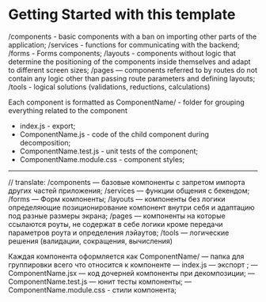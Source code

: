 # Getting Started with this template

/components - basic components with a ban on importing other parts of the application;
/services - functions for communicating with the backend;
/forms - Forms components;
/layouts - components without logic that determine the positioning of the components inside themselves and adapt to different screen sizes;
/pages — components referred to by routes do not contain any logic other than passing route parameters and defining layouts;
/tools - logical solutions (validations, reductions, calculations)

Each component is formatted as
ComponentName/ - folder for grouping everything related to the component
- index.js - export;
- ComponentName.js - code of the child component during decomposition;
- ComponentName.test.js - unit tests of the component;
- ComponentName.module.css - component styles;
---------------------------------------------------------------------------
// translate:
/components — базовые компоненты с запретом импорта других частей приложения;
/services — функции общения с бекендом;
/forms — Форм компоненты;
/layouts — компоненты без логики определяющие позиционирование компонент внутри себя и адаптацию под разные размеры экрана;
/pages — компоненты на которые ссылаются роуты, не содержат в себе логики кроме передачи параметров роута и определения лэйаутов;
/tools — логические решения (валидации, сокращения, вычисления)

Каждая компонента оформляется как
ComponentName/ — папка для группировки всего что относится к компоненте
— index.js — экспорт ;
— ComponentName.jsx — код дочерней компоненты при декомпозиции;
— ComponentName.test.js — юнит тесты компоненты;
— ComponentName.module.css - стили компонента;